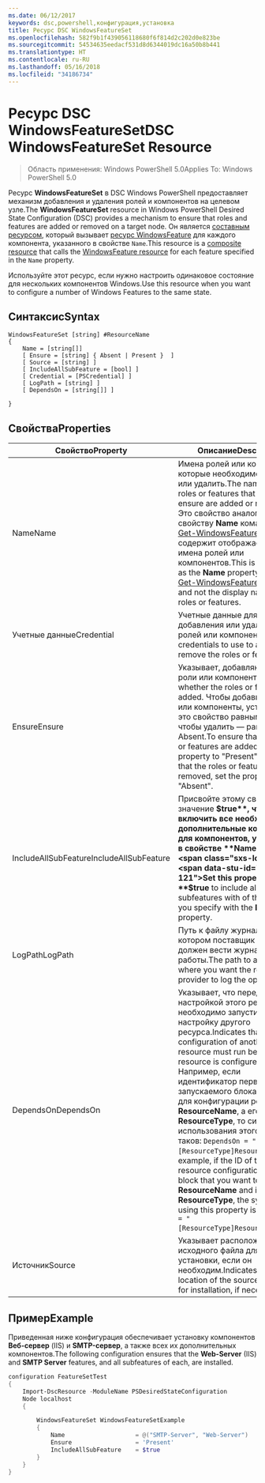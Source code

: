 ```yaml
---
ms.date: 06/12/2017
keywords: dsc,powershell,конфигурация,установка
title: Ресурс DSC WindowsFeatureSet
ms.openlocfilehash: 582f9b1f439056118680f6f814d2c202d0e823be
ms.sourcegitcommit: 54534635eedacf531d8d6344019dc16a50b8b441
ms.translationtype: HT
ms.contentlocale: ru-RU
ms.lasthandoff: 05/16/2018
ms.locfileid: "34186734"
---
```

# <a name="dsc-windowsfeatureset-resource"></a><span data-ttu-id="f3197-103">Ресурс DSC WindowsFeatureSet</span><span class="sxs-lookup"><span data-stu-id="f3197-103">DSC WindowsFeatureSet Resource</span></span>

> <span data-ttu-id="f3197-104">Область применения: Windows PowerShell 5.0</span><span class="sxs-lookup"><span data-stu-id="f3197-104">Applies To: Windows PowerShell 5.0</span></span>

<span data-ttu-id="f3197-105">Ресурс **WindowsFeatureSet** в DSC Windows PowerShell предоставляет механизм добавления и удаления ролей и компонентов на целевом узле.</span><span class="sxs-lookup"><span data-stu-id="f3197-105">The **WindowsFeatureSet** resource in Windows PowerShell Desired State Configuration (DSC) provides a mechanism to ensure that roles and features are added or removed on a target node.</span></span>
<span data-ttu-id="f3197-106">Он является [составным ресурсом](authoringResourceComposite.md), который вызывает [ресурс WindowsFeature](windowsfeatureResource.md) для каждого компонента, указанного в свойстве `Name`.</span><span class="sxs-lookup"><span data-stu-id="f3197-106">This resource is a [composite resource](authoringResourceComposite.md) that calls the [WindowsFeature resource](windowsfeatureResource.md) for each feature specified in the `Name` property.</span></span>

<span data-ttu-id="f3197-107">Используйте этот ресурс, если нужно настроить одинаковое состояние для нескольких компонентов Windows.</span><span class="sxs-lookup"><span data-stu-id="f3197-107">Use this resource when you want to configure a number of Windows Features to the same state.</span></span>

## <a name="syntax"></a><span data-ttu-id="f3197-108">Синтаксис</span><span class="sxs-lookup"><span data-stu-id="f3197-108">Syntax</span></span>

```
WindowsFeatureSet [string] #ResourceName
{
    Name = [string[]]
    [ Ensure = [string] { Absent | Present }  ]
    [ Source = [string] ]
    [ IncludeAllSubFeature = [bool] ]
    [ Credential = [PSCredential] ]
    [ LogPath = [string] ]
    [ DependsOn = [string[]] ]

}
```

## <a name="properties"></a><span data-ttu-id="f3197-109">Свойства</span><span class="sxs-lookup"><span data-stu-id="f3197-109">Properties</span></span>

|  <span data-ttu-id="f3197-110">Свойство</span><span class="sxs-lookup"><span data-stu-id="f3197-110">Property</span></span>  |  <span data-ttu-id="f3197-111">Описание</span><span class="sxs-lookup"><span data-stu-id="f3197-111">Description</span></span>   |
|---|---|
| <span data-ttu-id="f3197-112">Name</span><span class="sxs-lookup"><span data-stu-id="f3197-112">Name</span></span>| <span data-ttu-id="f3197-113">Имена ролей или компонентов, которые необходимо добавить или удалить.</span><span class="sxs-lookup"><span data-stu-id="f3197-113">The names of the roles or features that you want to ensure are added or removed.</span></span> <span data-ttu-id="f3197-114">Это свойство аналогично свойству **Name** командлета [Get-WindowsFeature](https://technet.microsoft.com/en-us/library/jj205469.aspx) и не содержит отображаемые имена ролей или компонентов.</span><span class="sxs-lookup"><span data-stu-id="f3197-114">This is the same as the **Name** property of the [Get-WindowsFeature](https://technet.microsoft.com/en-us/library/jj205469.aspx) cmdlet, and not the display name of the roles or features.</span></span>|
| <span data-ttu-id="f3197-115">Учетные данные</span><span class="sxs-lookup"><span data-stu-id="f3197-115">Credential</span></span>| <span data-ttu-id="f3197-116">Учетные данные для добавления или удаления ролей или компонентов.</span><span class="sxs-lookup"><span data-stu-id="f3197-116">The credentials to use to add or remove the roles or features.</span></span>|
| <span data-ttu-id="f3197-117">Ensure</span><span class="sxs-lookup"><span data-stu-id="f3197-117">Ensure</span></span>| <span data-ttu-id="f3197-118">Указывает, добавляются ли роли или компоненты.</span><span class="sxs-lookup"><span data-stu-id="f3197-118">Indicates whether the roles or features are added.</span></span> <span data-ttu-id="f3197-119">Чтобы добавить роли или компоненты, установите это свойство равным Present, чтобы удалить — равным Absent.</span><span class="sxs-lookup"><span data-stu-id="f3197-119">To ensure that the roles or features are added, set this property to "Present" To ensure that the roles or features are removed, set the property to "Absent".</span></span>|
| <span data-ttu-id="f3197-120">IncludeAllSubFeature</span><span class="sxs-lookup"><span data-stu-id="f3197-120">IncludeAllSubFeature</span></span>| <span data-ttu-id="f3197-121">Присвойте этому свойству значение **$true**, чтобы включить все необходимые дополнительные компоненты для компонентов, указанных в свойстве **Name**.</span><span class="sxs-lookup"><span data-stu-id="f3197-121">Set this property to **$true** to include all required subfeatures with of the features you specify with the **Name** property.</span></span>|
| <span data-ttu-id="f3197-122">LogPath</span><span class="sxs-lookup"><span data-stu-id="f3197-122">LogPath</span></span>| <span data-ttu-id="f3197-123">Путь к файлу журнала, в котором поставщик ресурсов должен вести журнал работы.</span><span class="sxs-lookup"><span data-stu-id="f3197-123">The path to a log file where you want the resource provider to log the operation.</span></span>|
| <span data-ttu-id="f3197-124">DependsOn</span><span class="sxs-lookup"><span data-stu-id="f3197-124">DependsOn</span></span>| <span data-ttu-id="f3197-125">Указывает, что перед настройкой этого ресурса необходимо запустить настройку другого ресурса.</span><span class="sxs-lookup"><span data-stu-id="f3197-125">Indicates that the configuration of another resource must run before this resource is configured.</span></span> <span data-ttu-id="f3197-126">Например, если идентификатор первого запускаемого блока сценария для конфигурации ресурса — __ResourceName__, а его тип — __ResourceType__, то синтаксис использования этого свойства таков: `DependsOn = "[ResourceType]ResourceName"`.</span><span class="sxs-lookup"><span data-stu-id="f3197-126">For example, if the ID of the resource configuration script block that you want to run first is __ResourceName__ and its type is __ResourceType__, the syntax for using this property is `DependsOn = "[ResourceType]ResourceName"`.</span></span>|
| <span data-ttu-id="f3197-127">Источник</span><span class="sxs-lookup"><span data-stu-id="f3197-127">Source</span></span>| <span data-ttu-id="f3197-128">Указывает расположение исходного файла для установки, если он необходим.</span><span class="sxs-lookup"><span data-stu-id="f3197-128">Indicates the location of the source file to use for installation, if necessary.</span></span>|

## <a name="example"></a><span data-ttu-id="f3197-129">Пример</span><span class="sxs-lookup"><span data-stu-id="f3197-129">Example</span></span>

<span data-ttu-id="f3197-130">Приведенная ниже конфигурация обеспечивает установку компонентов **Веб-сервер** (IIS) и **SMTP-сервер**, а также всех их дополнительных компонентов.</span><span class="sxs-lookup"><span data-stu-id="f3197-130">The following configuration ensures that the **Web-Server** (IIS) and **SMTP Server** features, and all subfeatures of each, are installed.</span></span>

```powershell
configuration FeatureSetTest
{
    Import-DscResource -ModuleName PSDesiredStateConfiguration
    Node localhost
    {

        WindowsFeatureSet WindowsFeatureSetExample
        {
            Name                    = @("SMTP-Server", "Web-Server")
            Ensure                  = 'Present'
            IncludeAllSubFeature    = $true
        }
    }
}
```